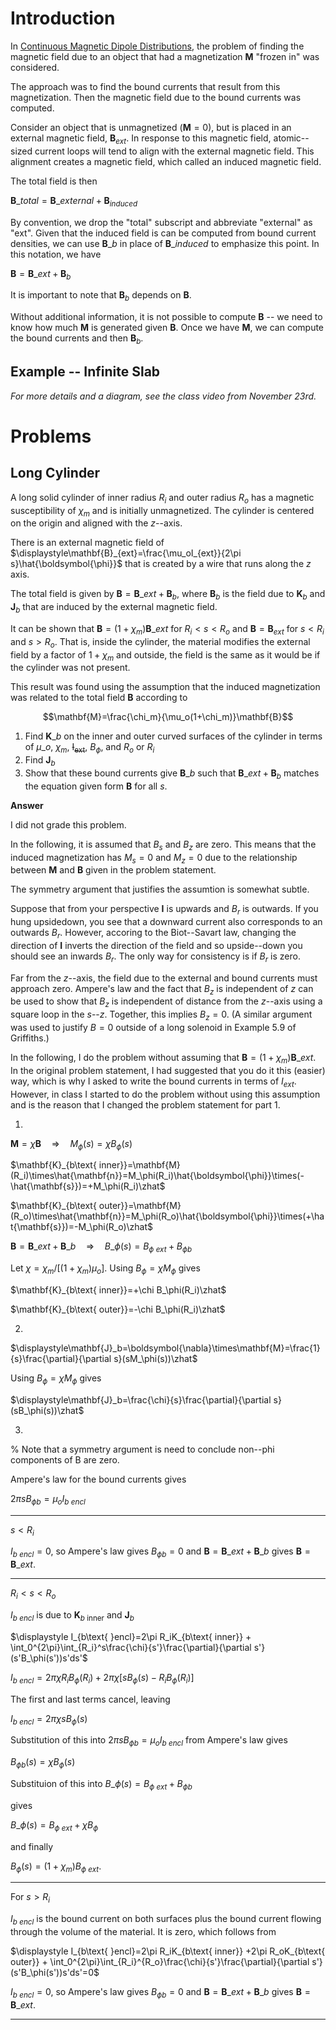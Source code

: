 # Introduction

In [Continuous Magnetic Dipole Distributions](continuous_magnetic_dipole_distributions.html), the problem of finding the magnetic field due to an object that had a magnetization $\mathbf{M}$ "frozen in" was considered.

The approach was to find the bound currents that result from this magnetization. Then the magnetic field due to the bound currents was computed.

Consider an object that is unmagnetized ($\mathbf{M}=0$), but is placed in an external magnetic field, $\mathbf{B}_{ext}$. In response to this magnetic field, atomic--sized current loops will tend to align with the external magnetic field. This alignment creates a magnetic field, which called an induced magnetic field.

The total field is then

$\mathbf{B}\_{total}=\mathbf{B}\_{external} + \mathbf{B}_{induced}$

By convention, we drop the "total" subscript and abbreviate "external" as "ext". Given that the induced field is can be computed from bound current densities, we can use $\mathbf{B}\_b$ in place of $\mathbf{B}\_{induced}$ to emphasize this point. In this notation, we have

$\mathbf{B}=\mathbf{B}\_{ext} + \mathbf{B}_{b}$

It is important to note that $\mathbf{B}_b$ depends on $\mathbf{B}$.

Without additional information, it is not possible to compute $\mathbf{B}$ -- we need to know how much $\mathbf{M}$ is generated given $\mathbf{B}$. Once we have $\mathbf{M}$, we can compute the bound currents and then $\mathbf{B}_b$.

## Example -- Infinite Slab

_For more details and a diagram, see the class video from November 23rd._

# Problems

## Long Cylinder

A long solid cylinder of inner radius $R_i$ and outer radius $R_o$ has a magnetic susceptibility of $\chi_m$ and is initially unmagnetized. The cylinder is centered on the origin and aligned with the $z$--axis.

There is an external magnetic field of $\displaystyle\mathbf{B}_{ext}=\frac{\mu_oI_{ext}}{2\pi s}\hat{\boldsymbol{\phi}}$ that is created by a wire that runs along the $z$ axis.

The total field is given by $\mathbf{B}=\mathbf{B}\_{ext} + \mathbf{B}_{b}$, where $\mathbf{B}_b$ is the field due to $\mathbf{K}_b$ and $\mathbf{J}_b$ that are induced by the external magnetic field. 

It can be shown that $\mathbf{B}=(1+\chi_m)\mathbf{B}\_{ext}$ for $R_i\lt s\lt R_o$ and $\mathbf{B}=\mathbf{B}_{ext}$ for $s\lt R_i$ and $s\gt R_o$. That is, inside the cylinder, the material modifies the external field by a factor of $1+\chi_m$ and outside, the field is the same as it would be if the cylinder was not present.

This result was found using the assumption that the induced magnetization was related to the total field $\mathbf{B}$ according to

$$\mathbf{M}=\frac{\chi_m}{\mu_o(1+\chi_m)}\mathbf{B}$$

1. Find $\mathbf{K}\_b$ on the inner and outer curved surfaces of the cylinder in terms of $\mu\_o$, $\chi_m$, <strike>I<sub>ext</sub></strike>, $B_{\phi}$, and $R_o$ or $R_i$
2. Find $\mathbf{J}_b$
3. Show that these bound currents give $\mathbf{B}\_b$ such that $\mathbf{B}\_{ext} + \mathbf{B}_{b}$ matches the equation given form $\mathbf{B}$ for all $s$.

**Answer**

I did not grade this problem.

In the following, it is assumed that $B_s$ and $B_z$ are zero. This means that the induced magnetization has $M_s=0$ and $M_z=0$ due to the relationship between $\mathbf{M}$ and $\mathbf{B}$ given in the problem statement.

The symmetry argument that justifies the assumtion is somewhat subtle. 

Suppose that from your perspective $\mathbf{I}$ is upwards and $B_r$ is outwards. If you hung upsidedown, you see that a downward current also corresponds to an outwards $B_r$. However, accoring to the Biot--Savart law, changing the direction of $\mathbf{I}$ inverts the direction of the field and so upside--down you should see an inwards $B_r$. The only way for consistency is if $B_r$ is zero.

Far from the $z$--axis, the field due to the external and bound currents must approach zero. Ampere's law and the fact that $B_z$ is independent of $z$ can be used to show that $B_z$ is independent of distance from the $z$--axis using a square loop in the $s$--$z$. Together, this implies $B_z=0$. (A similar argument was used to justify $B=0$ outside of a long solenoid in Example 5.9 of Griffiths.)

In the following, I do the problem without assuming that   $\mathbf{B}=(1+\chi_m)\mathbf{B}\_{ext}$. In the original problem statement, I had suggested that you do it this (easier) way, which is why I asked to write the bound currents in terms of $I_{ext}$. However, in class I started to do the problem without using this assumption and is the reason that I changed the problem statement for part 1.

1.

$\mathbf{M}=\chi\mathbf{B}\quad \Rightarrow \quad M_\phi(s)=\chi B_\phi(s)$

$\mathbf{K}_{b\text{ inner}}=\mathbf{M}(R_i)\times\hat{\mathbf{n}}=M_\phi(R_i)\hat{\boldsymbol{\phi}}\times(-\hat{\mathbf{s}})=+M_\phi(R_i)\zhat$

$\mathbf{K}_{b\text{ outer}}=\mathbf{M}(R_o)\times\hat{\mathbf{n}}=M_\phi(R_o)\hat{\boldsymbol{\phi}}\times(+\hat{\mathbf{s}})=-M_\phi(R_o)\zhat$

$\displaystyle\mathbf{B}=\mathbf{B}\_{ext} + \mathbf{B}\_{b} \quad \Rightarrow \quad B\_\phi(s)=B_{\phi\text{ }ext} + B_{\phi b}$

Let $\chi=\chi_m/[(1+\chi_m)\mu_o]$. Using $B_\phi = \chi M_\phi$ gives

$\mathbf{K}_{b\text{ inner}}=+\chi B_\phi(R_i)\zhat$

$\mathbf{K}_{b\text{ outer}}=-\chi B_\phi(R_i)\zhat$

2.

$\displaystyle\mathbf{J}_b=\boldsymbol{\nabla}\times\mathbf{M}=\frac{1}{s}\frac{\partial}{\partial s}(sM_\phi(s))\zhat$

Using $B_\phi = \chi M_\phi$ gives

$\displaystyle\mathbf{J}_b=\frac{\chi}{s}\frac{\partial}{\partial s}(sB_\phi(s))\zhat$

3.

% Note that a symmetry argument is need to conclude non--phi components of B are zero.

Ampere's law for the bound currents gives

$2\pi s B_{\phi b} = \mu_oI_{b\text{ }encl}$

----
$s\lt R_i$

$I_{b\text{ }encl}=0$, so Ampere's law gives $B_{\phi b}=0$ and $\mathbf{B}=\mathbf{B}\_{ext} + \mathbf{B}\_{b}$ gives $\mathbf{B}=\mathbf{B}\_{ext}$.

----

$R_i\lt s\lt R_o$

$I_{b\text{ }encl}$ is due to $\mathbf{K}_{b\text{ inner}}$ and $\mathbf{J}_b$ 

$\displaystyle I_{b\text{ }encl}=2\pi R_iK_{b\text{ inner}} + \int_0^{2\pi}\int_{R_i}^s\frac{\chi}{s'}\frac{\partial}{\partial s'}(s'B_\phi(s'))s'ds'$

$\displaystyle I_{b\text{ }encl}=2\pi \chi R_iB_\phi(R_i)+2\pi\chi\big[sB_\phi(s)-R_iB_\phi(R_i)\big]$

The first and last terms cancel, leaving

$\displaystyle I_{b\text{ }encl}=2\pi\chi sB_\phi(s)$

Substitution of this into $2\pi s B_{\phi b} = \mu_oI_{b\text{ }encl}$ from Ampere's law gives

$B_{\phi b}(s)=\chi B_{\phi}(s)$

Substituion of this into $B\_\phi(s)=B_{\phi\text{ }ext} + B_{\phi b}$

gives

$B\_\phi(s)=B_{\phi\text{ }ext} + \chi B_{\phi}$

and finally

$B_\phi(s)=(1+\chi_m)B_{\phi\text{ }ext}$.

----
For $s\gt R_i$

$I_{b\text{ }encl}$ is the bound current on both surfaces plus the bound current flowing through the volume of the material. It is zero, which follows from

$\displaystyle I_{b\text{ }encl}=2\pi R_iK_{b\text{ inner}} +2\pi R_oK_{b\text{ outer}} + \int_0^{2\pi}\int_{R_i}^{R_o}\frac{\chi}{s'}\frac{\partial}{\partial s'}(s'B_\phi(s'))s'ds'=0$

$I_{b\text{ }encl}=0$, so Ampere's law gives $B_{\phi b}=0$ and $\mathbf{B}=\mathbf{B}\_{ext} + \mathbf{B}\_{b}$ gives $\mathbf{B}=\mathbf{B}\_{ext}$.

----

